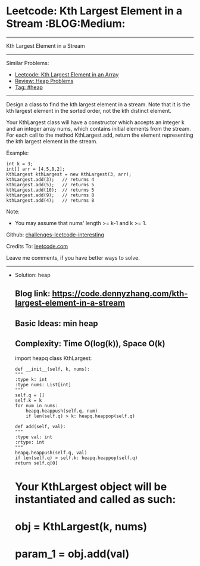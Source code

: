 
# Leetcode: Kth Largest Element in a Stream     :BLOG:Medium:

---

Kth Largest Element in a Stream  

---

Similar Problems:  

-   [Leetcode: Kth Largest Element in an Array](https://code.dennyzhang.com/kth-largest-element-in-an-array)
-   [Review: Heap Problems](https://code.dennyzhang.com/review-heap)
-   [Tag: #heap](https://code.dennyzhang.com/tag/heap)

---

Design a class to find the kth largest element in a stream. Note that it is the kth largest element in the sorted order, not the kth distinct element.  

Your KthLargest class will have a constructor which accepts an integer k and an integer array nums, which contains initial elements from the stream. For each call to the method KthLargest.add, return the element representing the kth largest element in the stream.  

Example:  

    int k = 3;
    int[] arr = [4,5,8,2];
    KthLargest kthLargest = new KthLargest(3, arr);
    kthLargest.add(3);   // returns 4
    kthLargest.add(5);   // returns 5
    kthLargest.add(10);  // returns 5
    kthLargest.add(9);   // returns 8
    kthLargest.add(4);   // returns 8

Note:  

-   You may assume that nums' length >= k-1 and k >= 1.

Github: [challenges-leetcode-interesting](https://github.com/DennyZhang/challenges-leetcode-interesting/tree/master/kth-largest-element-in-a-stream)  

Credits To: [leetcode.com](https://leetcode.com/problems/kth-largest-element-in-a-stream/description/)  

Leave me comments, if you have better ways to solve.  

---

-   Solution: heap

    ## Blog link: https://code.dennyzhang.com/kth-largest-element-in-a-stream
    ## Basic Ideas: min heap
    ## Complexity: Time O(log(k)), Space O(k)
    import heapq
    class KthLargest:
    
        def __init__(self, k, nums):
    	"""
    	:type k: int
    	:type nums: List[int]
    	"""
    	self.q = []
    	self.k = k
    	for num in nums:
    	    heapq.heappush(self.q, num)
    	    if len(self.q) > k: heapq.heappop(self.q)
    
        def add(self, val):
    	"""
    	:type val: int
    	:rtype: int
    	"""
    	heapq.heappush(self.q, val)
    	if len(self.q) > self.k: heapq.heappop(self.q)
    	return self.q[0]
    
    # Your KthLargest object will be instantiated and called as such:
    # obj = KthLargest(k, nums)
    # param_1 = obj.add(val)

